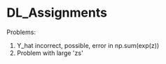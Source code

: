 # DL_Assignments

Problems:

1. Y_hat incorrect, possible, error in np.sum(exp(z))
2. Problem with large 'zs'
